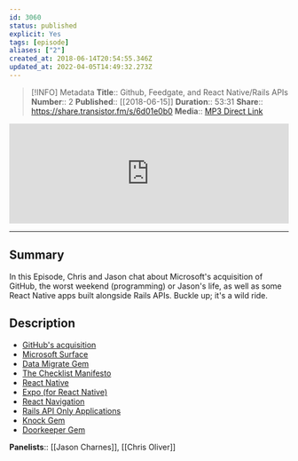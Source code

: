 ```yaml
---
id: 3060
status: published
explicit: Yes
tags: [episode]
aliases: ["2"]
created_at: 2018-06-14T20:54:55.346Z
updated_at: 2022-04-05T14:49:32.273Z
---
```


> [!INFO] Metadata
> **Title**:: Github, Feedgate, and React Native/Rails APIs
> **Number**:: 2
> **Published**:: [[2018-06-15]]
> **Duration**:: 53:31
> **Share**:: <https://share.transistor.fm/s/6d01e0b0>
> **Media**:: [MP3 Direct Link](https://dts.podtrac.com/redirect.mp3/media.transistor.fm/6d01e0b0/6d01e0b0.mp3)

<iframe width="100%" height="180" frameborder="no" scrolling="no" seamless src="https://share.transistor.fm/e/6d01e0b0/dark"></iframe>

---

## Summary

In this Episode, Chris and Jason chat about Microsoft's acquisition of GitHub, the worst weekend (programming) or Jason's life, as well as some React Native apps built alongside Rails APIs. Buckle up; it's a wild ride.

## Description

- [GitHub's acquisition](https://www.theverge.com/2018/6/4/17422788/microsoft-github-acquisition-official-deal)
- [Microsoft Surface](https://www.microsoft.com/en-us/surface)
- [Data Migrate Gem](https://github.com/ilyakatz/data-migrate)
- [The Checklist Manifesto](https://www.amazon.com/Checklist-Manifesto-How-Things-Right/dp/0312430000/ref=sr_1_1?ie=UTF8&qid=1529009502&sr=8-1&keywords=checklist+manifesto)
- [React Native](https://facebook.github.io/react-native/)
- [Expo (for React Native)](http://expo.io)
- [React Navigation](https://reactnavigation.org)
- [Rails API Only Applications](http://guides.rubyonrails.org/api_app.html)
- [Knock Gem](https://github.com/nsarno/knock)
- [Doorkeeper Gem](https://github.com/doorkeeper-gem/doorkeeper)

**Panelists**:: [[Jason Charnes]], [[Chris Oliver]]
